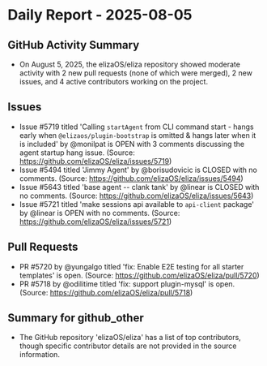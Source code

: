 # Daily Report - 2025-08-05

## GitHub Activity Summary
- On August 5, 2025, the elizaOS/eliza repository showed moderate activity with 2 new pull requests (none of which were merged), 2 new issues, and 4 active contributors working on the project.

## Issues
- Issue #5719 titled 'Calling `startAgent` from CLI command start - hangs early when `@elizaos/plugin-bootstrap` is omitted & hangs later when it is included' by @monilpat is OPEN with 3 comments discussing the agent startup hang issue. (Source: https://github.com/elizaOS/eliza/issues/5719)
- Issue #5494 titled 'Jimmy Agent' by @borisudovicic is CLOSED with no comments. (Source: https://github.com/elizaOS/eliza/issues/5494)
- Issue #5643 titled 'base agent -- clank tank' by @linear is CLOSED with no comments. (Source: https://github.com/elizaOS/eliza/issues/5643)
- Issue #5721 titled 'make sessions api available to `api-client` package' by @linear is OPEN with no comments. (Source: https://github.com/elizaOS/eliza/issues/5721)

## Pull Requests
- PR #5720 by @yungalgo titled 'fix: Enable E2E testing for all starter templates' is open. (Source: https://github.com/elizaOS/eliza/pull/5720)
- PR #5718 by @odilitime titled 'fix: support plugin-mysql' is open. (Source: https://github.com/elizaOS/eliza/pull/5718)

## Summary for github_other
- The GitHub repository 'elizaOS/eliza' has a list of top contributors, though specific contributor details are not provided in the source information.